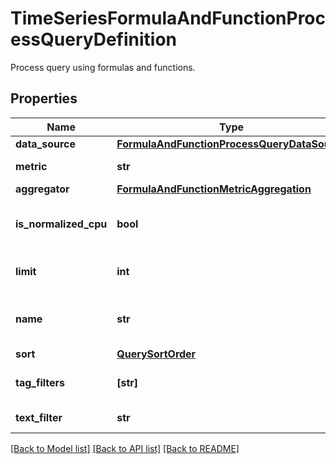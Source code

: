 # TimeSeriesFormulaAndFunctionProcessQueryDefinition

Process query using formulas and functions.
## Properties
Name | Type | Description | Notes
------------ | ------------- | ------------- | -------------
**data_source** | [**FormulaAndFunctionProcessQueryDataSource**](FormulaAndFunctionProcessQueryDataSource.md) |  | 
**metric** | **str** | Process metric name. | 
**aggregator** | [**FormulaAndFunctionMetricAggregation**](FormulaAndFunctionMetricAggregation.md) |  | [optional] 
**is_normalized_cpu** | **bool** | Whether to normalize the CPU percentages. | [optional] 
**limit** | **int** | Number of hits to return. | [optional] 
**name** | **str** | Name of query for use in formulas. | [optional] 
**sort** | [**QuerySortOrder**](QuerySortOrder.md) |  | [optional] 
**tag_filters** | **[str]** | An array of tags to filter by. | [optional] 
**text_filter** | **str** | Text to use as filter. | [optional] 

[[Back to Model list]](README.md#documentation-for-models) [[Back to API list]](README.md#documentation-for-api-endpoints) [[Back to README]](README.md)


